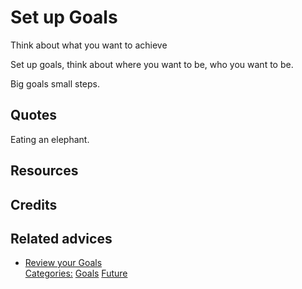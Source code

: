 # Set up Goals
Think about what you want to achieve

Set up goals, think about where you want to be, who you want to be.

Big goals small steps.

## Quotes

Eating an elephant.

## Resources

## Credits

## Related advices

- [Review your Goals](../Review%20your%20Goals)
<br/>[Categories:](../Categories/index.md) [Goals](../Categories/Goals.md) [Future](../Categories/Future.md)